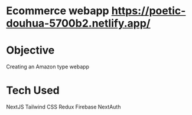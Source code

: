 # Ecommerce webapp https://poetic-douhua-5700b2.netlify.app/

# Objective

Creating an Amazon type webapp

# Tech Used

NextJS
Tailwind CSS
Redux
Firebase
NextAuth
